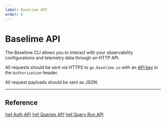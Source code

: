 ```yaml
---
label: Baselime API
order: 0
---
```


# Baselime API

The Baselime CLI allows you to interact with your observability configurations and telemetry data through an HTTP API.

All requests should be sent via HTTPS to `go.baselime.io` with an [API key](../advanced/auth-keys.md) in the `Authorization` header.

All request payloads should be sent as JSON.

--- 

## Reference

[!ref Auth API](./auth.md)
[!ref Queries API](./queries.md)
[!ref Query Run API](./query-run.md)